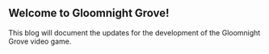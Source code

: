 ## Welcome to Gloomnight Grove!

This blog will document the updates for the development of the Gloomnight Grove video game.